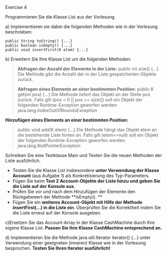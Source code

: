Exercise 4

Programmieren Sie die Klasse List<K> aus der Vorlesung.

a) Implementieren sie dabei die folgenden Methoden wie in der Vorlesung beschrieben:

    public String toString() {...}
    public boolean isEmpty() {...}
    public void insertFirst(K elem) {...}


b) Erweitern Sie Ihre Klasse List<K> um die folgenden Methoden:
> 
>  **Abfragen der Anzahl der Elemente in der Liste:**
>  public int size() {...}
>  Die Methode gibt die Anzahl der in der Liste gespeicherten Objekte zurück.
>  
>  **Abfragen eines Elements an einer bestimmten Position:**
>  public K get(int pos) {...}
>  Die Methode liefert das Objekt an der Stelle pos zurück. Falls gilt (pos < 0 || pos >= size()) soll ein Objekt der folgenden Runtime-Exception geworfen werden: java.lang.IndexOutOfBoundsException
> 
   **Hinzufügen eines Elements an einer bestimmten Position:**
> public void add(K elem) {...}
> Die Methode hängt das Objekt elem an die bestehende Liste hinten an. Falls gilt (elem==null) soll ein Objekt der folgenden Runtime-Exception geworfen werden: java.lang.NullPointerException

Schreiben Sie eine Testklasse Main und Testen Sie die neuen Methoden der Liste ausführlich.

- Testen Sie die Klasse List insbesondere **unter Verwendung der Klasse Account** (aus Aufgabe 1) als Konkretisierung des Typ-Parameters. 
- Fügen Sie beim **Test 2 Account-Objekte der Liste hinzu und geben Sie die Liste auf der Konsole aus**. 
- Prüfen Sie vor und nach dem Hinzufügen der Elemente den Rückgabewert der Methode **isEmpty(). **
- Fügen Sie ein **weiteres Account-Objekt mit Hilfe der Methode insertFirst(...) in die Liste ein**. Überprüfen Sie die Korrektheit indem Sie die Liste erneut auf der Konsole ausgeben.

c)Ersetzen Sie das Account-Array in der Klasse CashMachine durch Ihre eigene Klasse List. **Passen Sie ihre Klasse CashMachine entsprechend an.**

d) Implementieren Sie die Methode java.util.Iterator<K> iterator() {...} unter Verwendung einer geeigneten (inneren) Klasse wie in der Vorlesung besprochen. **Testen Sie Ihren Iterator ausführlich!**
